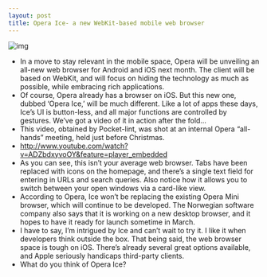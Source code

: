 ```yaml
---
layout: post
title: Opera Ice- a new WebKit-based mobile web browser
---
```

![img](http://media.idownloadblog.com/wp-content/uploads/2013/01/Opera-logo.png)
* In a move to stay relevant in the mobile space, Opera will be unveiling an all-new web browser for Android and iOS next month. The client will be based on WebKit, and will focus on hiding the technology as much as possible, while embracing rich applications.
* Of course, Opera already has a browser on iOS. But this new one, dubbed ‘Opera Ice,’ will be much different. Like a lot of apps these days, Ice’s UI is button-less, and all major functions are controlled by gestures. We’ve got a video of it in action after the fold…
* This video, obtained by Pocket-lint, was shot at an internal Opera “all-hands” meeting, held just before Christmas.
* http://www.youtube.com/watch?v=ADZbdxyvoOY&feature=player_embedded
* As you can see, this isn’t your average web browser. Tabs have been replaced with icons on the homepage, and there’s a single text field for entering in URLs and search queries. Also notice how it allows you to switch between your open windows via a card-like view.
* According to Opera, Ice won’t be replacing the existing Opera Mini browser, which will continue to be developed. The Norwegian software company also says that it is working on a new desktop browser, and it hopes to have it ready for launch sometime in March.
* I have to say, I’m intrigued by Ice and can’t wait to try it. I like it when developers think outside the box. That being said, the web browser space is tough on iOS. There’s already several great options available, and Apple seriously handicaps third-party clients.
* What do you think of Opera Ice?

